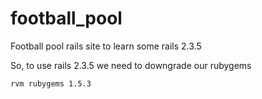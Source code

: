 football_pool
=============

Football pool rails site to learn some rails 2.3.5

So, to use rails 2.3.5 we need to downgrade our rubygems
```bash
rvm rubygems 1.5.3
```

